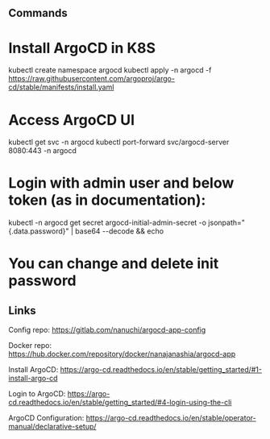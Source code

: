 ## Commands

# Install ArgoCD in K8S
kubectl create namespace argocd
kubectl apply -n argocd -f https://raw.githubusercontent.com/argoproj/argo-cd/stable/manifests/install.yaml


# Access ArgoCD UI
kubectl get svc -n argocd
kubectl port-forward svc/argocd-server 8080:443 -n argocd


# Login with admin user and below token (as in documentation):
kubectl -n argocd get secret argocd-initial-admin-secret -o jsonpath="{.data.password}" | base64 --decode && echo


# You can change and delete init password


## Links

Config repo: https://gitlab.com/nanuchi/argocd-app-config


Docker repo: https://hub.docker.com/repository/docker/nanajanashia/argocd-app


Install ArgoCD: https://argo-cd.readthedocs.io/en/stable/getting_started/#1-install-argo-cd


Login to ArgoCD: https://argo-cd.readthedocs.io/en/stable/getting_started/#4-login-using-the-cli


ArgoCD Configuration: https://argo-cd.readthedocs.io/en/stable/operator-manual/declarative-setup/

